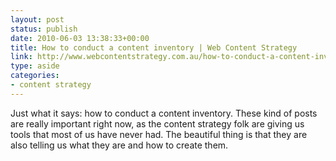 ```yaml
---
layout: post
status: publish
date: 2010-06-03 13:38:33+00:00
title: How to conduct a content inventory | Web Content Strategy
link: http://www.webcontentstrategy.com.au/how-to-conduct-a-content-inventory/
type: aside
categories:
- content strategy
---
```


Just what it says: how to conduct a content inventory. These kind of posts are really important right now, as the content strategy folk are giving us tools that most of us have never had. The beautiful thing is that they are also telling us what they are and how to create them.

